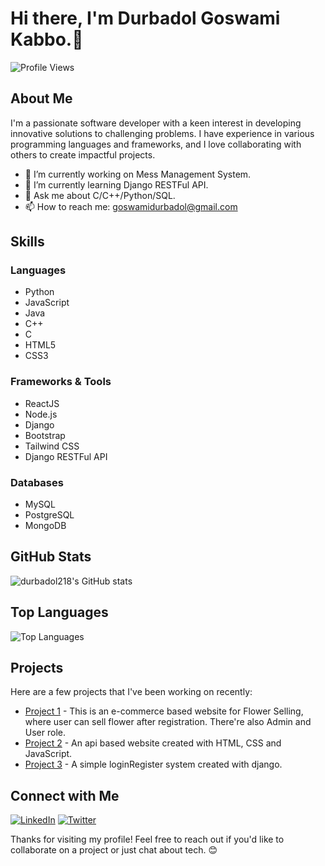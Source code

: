 # Hi there, I'm Durbadol Goswami Kabbo.👋

![Profile Views](https://komarev.com/ghpvc/?username=durbadol218&color=blueviolet)

## About Me

I'm a passionate software developer with a keen interest in developing innovative solutions to challenging problems. I have experience in various programming languages and frameworks, and I love collaborating with others to create impactful projects.

- 🔭 I’m currently working on Mess Management System.
- 🌱 I’m currently learning Django RESTFul API.
- 💬 Ask me about C/C++/Python/SQL.
- 📫 How to reach me: goswamidurbadol@gmail.com

## Skills

### Languages
- Python
- JavaScript
- Java
- C++
- C
- HTML5
- CSS3

### Frameworks & Tools
- ReactJS
- Node.js
- Django
- Bootstrap
- Tailwind CSS
- Django RESTFul API

### Databases
- MySQL
- PostgreSQL
- MongoDB

## GitHub Stats

![durbadol218's GitHub stats](https://github-readme-stats.vercel.app/api?username=durbadol218&show_icons=true&theme=radical)

## Top Languages

![Top Languages](https://github-readme-stats.vercel.app/api/top-langs/?username=durbadol218&layout=compact&theme=radical)

## Projects

Here are a few projects that I've been working on recently:

- [Project 1](https://github.com/durbadol218/FlowerWorld-New) - This is an e-commerce based website for Flower Selling, where user can sell flower after registration. There're also Admin and User role.
- [Project 2](https://github.com/durbadol218/SwadhinShop) - An api based website created with HTML, CSS and JavaScript.
- [Project 3](https://github.com/durbadol218/LoginRegister) - A simple loginRegister system created with django.

## Connect with Me

[![LinkedIn](https://img.shields.io/badge/LinkedIn-Connect-blue)](https://www.linkedin.com/in/durbadolgoswami23/)
[![Twitter](https://img.shields.io/badge/Twitter-Follow-blue)](https://twitter.com/yourtwitterhandle)

Thanks for visiting my profile! Feel free to reach out if you'd like to collaborate on a project or just chat about tech. 😊
